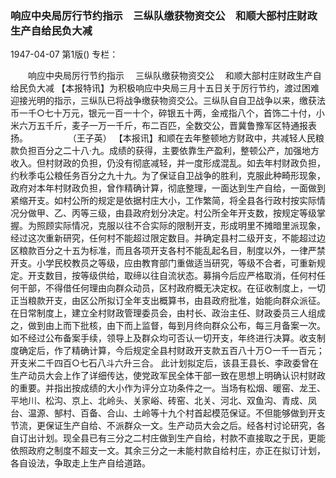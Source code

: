 ### 响应中央局厉行节约指示　三纵队缴获物资交公　和顺大部村庄财政生产自给民负大减

1947-04-07
第1版()
专栏：

　　响应中央局厉行节约指示
  　三纵队缴获物资交公
  　和顺大部村庄财政生产自给民负大减
    【本报特讯】为积极响应中央局三月十五日关于厉行节约，渡过困难迎接光明的指示，三纵队已将战争缴获物资交公。三纵队自自卫战争以来，缴获法币一千○七十万元，银元一百一十个，碎银五十两，金戒指八个，首饰二十付，小米六万五千斤，麦子一万一千斤，布二百匹，全数交公，晋冀鲁豫军区特通报表扬。
　　　　          （王子英）
    【本报讯】和顺在去年整顿地方财政中，共减轻人民粮款负担百分之二十八·九。成绩的获得，主要依靠生产盈利，整顿公产，加强地方收入。但村财政的负担，仍没有彻底减轻，并一度形成混乱。如去年村财政负担，约秋季屯公粮任务百分之九十九。为了保证自卫战争的胜利，克服此种畸形现象，政府对本年村财政负担，曾作精确计算，彻底整理，一面达到生产自给，一面做到紧缩开支。如村公所的规定是依据村庄大小，工作繁简，将全县各行政村按实际情况分做甲、乙、丙等三级，由县政府划分决定。村公所全年开支数，按规定等级掌握。为照顾实际情况，克服以往不合实际的限制开支，形成明里不摊暗里派现象，经过这次重新研究，任何村不能超过限定数目。并确定县村二级开支，不能超过边区粮款百分之十五为标准，而且各项开支各村不能乱起名目，制度以外，一律严禁开支。小学民校教员之等级，应由教育部门重做适当研究，等级不合者，可重新规定。开支数目，按等级供给，取缔以往自流状态。募捐今后应严格取消，任何村任何干部，不得借任何理由向群众动员，区村政府概无决定权。在征收制度上，一切正当粮款开支，由区公所拟订全年支出概算书，由县政府批准，始能向群众派征。在日常制度上，建立全村财政管理委员会，由村长、政治主任、财政委员三人组成之，做到由上而下批核，由下而上监督，每到月终向群众公布，每三月备案一次。如不经过公布备案手续，领导上及群众均可否认一切开支，年终进行决算。收支制度确定后，作了精确计算，今后规定全县村财政开支款五百八十万○一千一百元；开支米二千四百○七石八斗六升三合。
    此计划拟定后，该县王县长、李政委曾在生产动员大会上作了详细传达，使党政军民全体干部一致在思想上明确认识村财政的重要。并指出按成绩的大小作为评分立功条件之一。当场有松烟、暖窑、龙王、平地川、松沟、京上、北岭头、关家峪、砖窑、北关、河北、双鱼沟、青成、凤台、温源、郜村、百备、合山、土岭等十九个村首起模范保证。不但能够做到开支节流，更保证生产自给、不派群众一文。生产动员大会之后。经各村讨论研究，各自订出计划。现全县已有三分之二村庄做到生产自给，村款不直接取之于民，更能依照政府之制度不超支一文。其余三分之一未能村款自给村庄，亦正在拟订计划，各自设法，争取走上生产自给道路。
